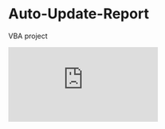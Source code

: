 # Auto-Update-Report
VBA project

![main_report](https://github.com/korneldata/Auto-Update-Report/edit/main/README.md)
